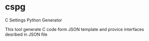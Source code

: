 # cspg
C Settings Python Generator


This tool generate C code form JSON template and provice interfaces desribed in JSON file

